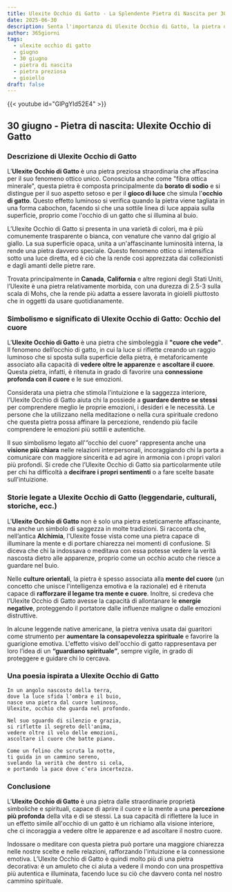 ```yaml
---
title: Ulexite Occhio di Gatto - La Splendente Pietra di Nascita per 30 giugno
date: 2025-06-30
description: Senta l'importanza di Ulexite Occhio di Gatto, la pietra di nascita di 30 giugno che simboleggia Occhio del cuore. Lasci che la sua bellezza e il suo significato illuminino la sua giornata.
author: 365giorni
tags:
  - ulexite occhio di gatto
  - giugno
  - 30 giugno
  - pietra di nascita
  - pietra preziosa
  - gioiello
draft: false
---
```


{{< youtube id="GlPgYId52E4" >}}

## 30 giugno - Pietra di nascita: Ulexite Occhio di Gatto

### Descrizione di Ulexite Occhio di Gatto

L’**Ulexite Occhio di Gatto** è una pietra preziosa straordinaria che affascina per il suo fenomeno ottico unico. Conosciuta anche come "fibra ottica minerale", questa pietra è composta principalmente da **borato di sodio** e si distingue per il suo aspetto setoso e per il **gioco di luce** che simula l'**occhio di gatto**. Questo effetto luminoso si verifica quando la pietra viene tagliata in una forma cabochon, facendo sì che una sottile linea di luce appaia sulla superficie, proprio come l'occhio di un gatto che si illumina al buio.

L’Ulexite Occhio di Gatto si presenta in una varietà di colori, ma è più comunemente trasparente o bianca, con venature che vanno dal grigio al giallo. La sua superficie opaca, unita a un'affascinante luminosità interna, la rende una pietra davvero speciale. Questo fenomeno ottico si intensifica sotto una luce diretta, ed è ciò che la rende così apprezzata dai collezionisti e dagli amanti delle pietre rare.

Trovata principalmente in **Canada**, **California** e altre regioni degli Stati Uniti, l’Ulexite è una pietra relativamente morbida, con una durezza di 2.5-3 sulla scala di Mohs, che la rende più adatta a essere lavorata in gioielli piuttosto che in oggetti da usare quotidianamente.

### Simbolismo e significato di Ulexite Occhio di Gatto: Occhio del cuore

L’**Ulexite Occhio di Gatto** è una pietra che simboleggia il **"cuore che vede"**. Il fenomeno dell’occhio di gatto, in cui la luce si riflette creando un raggio luminoso che si sposta sulla superficie della pietra, è metaforicamente associato alla capacità di **vedere oltre le apparenze** e **ascoltare il cuore**. Questa pietra, infatti, è ritenuta in grado di favorire una **connessione profonda con il cuore** e le sue emozioni.

Considerata una pietra che stimola l’intuizione e la saggezza interiore, l’Ulexite Occhio di Gatto aiuta chi la possiede a **guardare dentro se stessi** per comprendere meglio le proprie emozioni, i desideri e le necessità. Le persone che la utilizzano nella meditazione o nella cura spirituale credono che questa pietra possa affinare la percezione, rendendo più facile comprendere le emozioni più sottili e autentiche.

Il suo simbolismo legato all'“occhio del cuore” rappresenta anche una **visione più chiara** nelle relazioni interpersonali, incoraggiando chi la porta a comunicare con maggiore sincerità e ad agire in armonia con i propri valori più profondi. Si crede che l’Ulexite Occhio di Gatto sia particolarmente utile per chi ha difficoltà a **decifrare i propri sentimenti** o a fare scelte basate sull'intuizione.

### Storie legate a Ulexite Occhio di Gatto (leggendarie, culturali, storiche, ecc.)

L'**Ulexite Occhio di Gatto** non è solo una pietra esteticamente affascinante, ma anche un simbolo di saggezza in molte tradizioni. Si racconta che, nell’antica **Alchimia**, l'Ulexite fosse vista come una pietra capace di illuminare la mente e di portare chiarezza nei momenti di confusione. Si diceva che chi la indossava o meditava con essa potesse vedere la verità nascosta dietro alle apparenze, proprio come un occhio acuto che riesce a guardare nel buio.

Nelle **culture orientali**, la pietra è spesso associata alla **mente del cuore** (un concetto che unisce l'intelligenza emotiva e la razionale) ed è ritenuta capace di **rafforzare il legame tra mente e cuore**. Inoltre, si credeva che l’Ulexite Occhio di Gatto avesse la capacità di allontanare le **energie negative**, proteggendo il portatore dalle influenze maligne o dalle emozioni distruttive.

In alcune leggende native americane, la pietra veniva usata dai guaritori come strumento per **aumentare la consapevolezza spirituale** e favorire la guarigione emotiva. L'effetto visivo dell'occhio di gatto rappresentava per loro l’idea di un **“guardiano spirituale”**, sempre vigile, in grado di proteggere e guidare chi lo cercava.

### Una poesia ispirata a Ulexite Occhio di Gatto

```
In un angolo nascosto della terra,
dove la luce sfida l’ombra e il buio,
nasce una pietra dal cuore luminoso,
Ulexite, occhio che guarda nel profondo.

Nel suo sguardo di silenzio e grazia,
si riflette il segreto dell'anima,
vedere oltre il velo delle emozioni,
ascoltare il cuore che batte piano.

Come un felino che scruta la notte,
ti guida in un cammino sereno,
svelando la verità che dentro si cela,
e portando la pace dove c’era incertezza.
```

### Conclusione

L'**Ulexite Occhio di Gatto** è una pietra dalle straordinarie proprietà simboliche e spirituali, capace di aprire il cuore e la mente a una **percezione più profonda** della vita e di se stessi. La sua capacità di riflettere la luce in un effetto simile all'occhio di un gatto è un richiamo alla visione interiore, che ci incoraggia a vedere oltre le apparenze e ad ascoltare il nostro cuore.

Indossare o meditare con questa pietra può portare una maggiore chiarezza nelle nostre scelte e nelle relazioni, rafforzando l'intuizione e la connessione emotiva. L’Ulexite Occhio di Gatto è quindi molto più di una pietra decorativa: è un amuleto che ci aiuta a vedere il mondo con una prospettiva più autentica e illuminata, facendo luce su ciò che davvero conta nel nostro cammino spirituale.